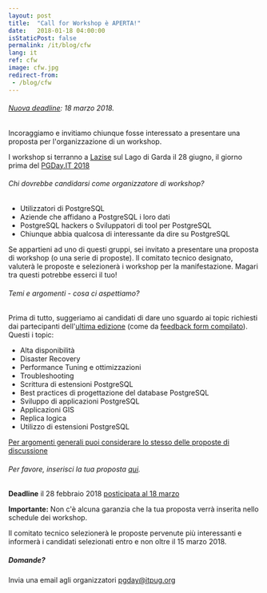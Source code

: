 ```yaml
---
layout: post
title:  "Call for Workshop è APERTA!"
date:   2018-01-18 04:00:00
isStaticPost: false
permalink: /it/blog/cfw
lang: it
ref: cfw
image: cfw.jpg
redirect-from:
 - /blog/cfw
---
```


###### [Nuova deadline](http://2018.pgday.it/it/blog/cfp_postponed): 18 marzo 2018.

Incoraggiamo e invitiamo chiunque fosse interessato a presentare una proposta per l'organizzazione di un workshop.

I workshop si terranno a [Lazise](https://2018.pgday.it/en/logistics/) sul Lago di Garda il 28 giugno, il giorno prima del [PGDay.IT 2018](https://2018.pgday.it/it/)

###### Chi dovrebbe candidarsi come organizzatore di workshop?

* Utilizzatori di PostgreSQL
* Aziende che affidano a PostgreSQL i loro dati
* PostgreSQL hackers o Sviluppatori di tool per PostgreSQL
* Chiunque abbia qualcosa di interessante da dire su PostgreSQL

Se appartieni ad uno di questi gruppi, sei invitato a presentare una proposta di workshop (o una serie di proposte). Il comitato tecnico designato, valuterà le proposte e selezionerà i workshop per la manifestazione. Magari tra questi potrebbe esserci il tuo!

###### Temi e argomenti - cosa ci aspettiamo?

Prima di tutto, suggeriamo ai candidati di dare uno sguardo ai topic richiesti dai partecipanti dell'[ultima edizione](https://2017.pgday.it/it/) (come da [feedback form compilato](http://blog.itpug.org/pgday_it_2017/)). Questi i topic:

* Alta disponibilità
* Disaster Recovery
* Performance Tuning e ottimizzazioni
* Troubleshooting
* Scrittura di estensioni PostgreSQL
* Best practices di progettazione del database PostgreSQL
* Sviluppo di applicazioni PostgreSQL
* Applicazioni GIS
* Replica logica
* Utilizzo di estensioni PostgreSQL

[Per argomenti generali puoi considerare lo stesso delle proposte di discussione](https://2018.pgday.it/it/blog/cfp)

###### Per favore, inserisci la tua proposta [qui](https://docs.google.com/forms/d/e/1FAIpQLScTgqVF6aMUk1b42fqmgY4F5iZVmTK5XyRruyCP-0wpGVvCVA/viewform).

__Deadline__ il 28 febbraio 2018 [posticipata al 18 marzo](http://2018.pgday.it/it/blog/cfp_postponed)

__Importante:__ Non c'è alcuna garanzia che la tua proposta verrà inserita nello schedule dei workshop.

Il comitato tecnico selezionerà le proposte pervenute più interessanti e informerà i candidati selezionati entro e non oltre il 15 marzo 2018.

##### Domande?

Invia una email agli organizzatori [pgday@itpug.org](mailto:pgday@itpug.org)

